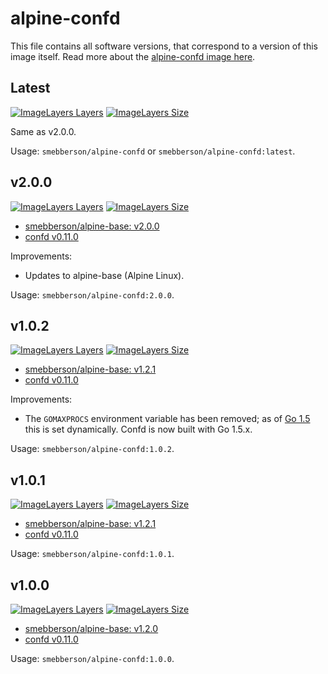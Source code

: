 # alpine-confd

This file contains all software versions, that correspond to a version of this image itself. Read more about the [alpine-confd image here][alpineconfd].

## Latest

[![ImageLayers Layers](https://img.shields.io/imagelayers/layers/smebberson/alpine-confd/latest.svg)]()
[![ImageLayers Size](https://img.shields.io/imagelayers/image-size/smebberson/alpine-confd/latest.svg)]()

Same as v2.0.0.

Usage: `smebberson/alpine-confd` or `smebberson/alpine-confd:latest`.

## v2.0.0

[![ImageLayers Layers](https://img.shields.io/imagelayers/layers/smebberson/alpine-confd/2.0.0.svg)]()
[![ImageLayers Size](https://img.shields.io/imagelayers/image-size/smebberson/alpine-confd/2.0.0.svg)]()

- [smebberson/alpine-base: v2.0.0][smebbersonalpinebase200]
- [confd v0.11.0][confd]

Improvements:

- Updates to alpine-base (Alpine Linux).

Usage: `smebberson/alpine-confd:2.0.0`.

## v1.0.2

[![ImageLayers Layers](https://img.shields.io/imagelayers/layers/smebberson/alpine-confd/1.0.2.svg)]()
[![ImageLayers Size](https://img.shields.io/imagelayers/image-size/smebberson/alpine-confd/1.0.2.svg)]()

- [smebberson/alpine-base: v1.2.1][smebbersonalpinebase120]
- [confd v0.11.0][confd]

Improvements:

- The `GOMAXPROCS` environment variable has been removed; as of [Go 1.5][go15] this is set dynamically. Confd is now built with Go 1.5.x.

Usage: `smebberson/alpine-confd:1.0.2`.

## v1.0.1

[![ImageLayers Layers](https://img.shields.io/imagelayers/layers/smebberson/alpine-confd/1.0.1.svg)]()
[![ImageLayers Size](https://img.shields.io/imagelayers/image-size/smebberson/alpine-confd/1.0.1.svg)]()

- [smebberson/alpine-base: v1.2.1][smebbersonalpinebase120]
- [confd v0.11.0][confd]

Usage: `smebberson/alpine-confd:1.0.1`.

## v1.0.0

[![ImageLayers Layers](https://img.shields.io/imagelayers/layers/smebberson/alpine-confd/1.0.0.svg)]()
[![ImageLayers Size](https://img.shields.io/imagelayers/image-size/smebberson/alpine-confd/1.0.0.svg)]()

- [smebberson/alpine-base: v1.2.0][smebbersonalpinebase120]
- [confd v0.11.0][confd]

Usage: `smebberson/alpine-confd:1.0.0`.

[smebbersonalpinebase120]: https://github.com/smebberson/docker-alpine/tree/alpine-base-v1.2.0/alpine-base
[smebbersonalpinebase200]: https://github.com/smebberson/docker-alpine/tree/alpine-base-v2.0.0/alpine-base
[confd]: https://github.com/kelseyhightower/confd
[alpineconfd]: https://github.com/smebberson/docker-alpine/tree/master/alpine-confd
[go15]: https://golang.org/doc/go1.5
